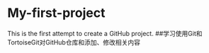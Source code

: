 # My-first-project
This is the first attempt to create a GitHub project.
##学习使用Git和TortoiseGit对GitHub仓库和添加、修改相关内容
